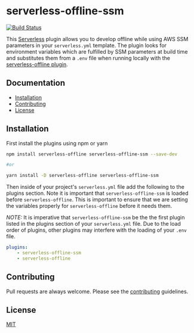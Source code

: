 # serverless-offline-ssm
[![Build Status](https://travis-ci.org/janders223/serverless-offline-ssm.svg?branch=master)](https://travis-ci.org/janders223/serverless-offline-ssm)

This [Serverless](https://github.com/serverless/serverless) plugin allows you to develop offline while using AWS SSM parameters in your `serverless.yml` template. The plugin looks for environment variables which are fulfilled by SSM parameters at build time and substitutes them from a `.env` file when running locally with the [serverless-offline plugin](https://github.com/dherault/serverless-offline).

## Documentation

- [Installation](#installation)
- [Contributing](#contributing)
- [License](#license)

## Installation

First install the plugins using npm or yarn

```bash
npm install serverless-offline serverless-offline-ssm --save-dev

#or

yarn install -D serverless-offline serverless-offline-ssm
```

Then inside of your project's `serverless.yml` file add the following to the plugins section. Note it is important that `serverless-offline-ssm` is loaded before `serverless-offline`. This is important to ensure that we are setting the variables properly for `serverless-offline` before it needs them.

_NOTE:_ It is imperative that `serverless-offline-ssm` be the the first plugin listed in the plugins section of your `serverless.yml` file. Due to the load order of plugins, other plugins may interfere with the loading of your `.env` file.

```yaml
plugins:
    - serverless-offline-ssm
    - serverless-offline
```

## Contributing

Pull requests are always welcome. Please see the [contributing](https://github.com/janders223/serverless-offline-ssm/blob/master/CONTRIBUTING.md) guidelines.

## License

[MIT](https://github.com/janders223/serverless-offline-ssm/blob/master/LICENSE)

